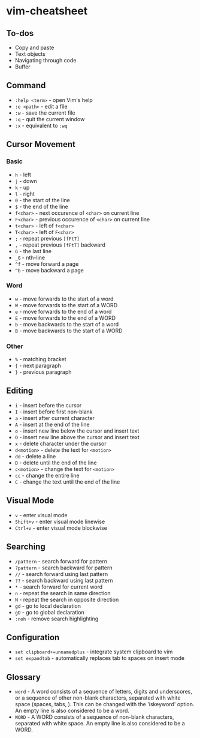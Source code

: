 # vim-cheatsheet

## To-dos
- Copy and paste
- Text objects
- Navigating through code
- Buffer

## Command
- `:help <term>` - open Vim's help
- `:e <path>` - edit a file
- `:w` - save the current file
- `:q` - quit the current window
- `:x` - equivalent to `:wq`

## Cursor Movement
### Basic
- `h` - left
- `j` - down
- `k` - up
- `l` - right
- `0` - the start of the line
- `$` - the end of the line
- `f<char>` - next occurence of `<char>` on current line
- `F<char>` - previous occurence of `<char>` on current line
- `t<char>` - left of `f<char>`
- `T<char>` - left of `F<char>`
- `;` - repeat previous `[fFtT]`
- `,` - repeat previous `[fFtT]` backward
- `G` - the last line
- `_G` - nth-line
- `^f` - move forward a page
- `^b` - move backward a page
### Word
- `w` - move forwards to the start of a word
- `W` - move forwards to the start of a WORD
- `e` - move forwards to the end of a word
- `E` - move forwards to the end of a WORD
- `b` - move backwards to the start of a word
- `B` - move backwards to the start of a WORD
### Other
- `%` - matching bracket
- `{` - next paragraph
- `}` - previous paragraph

## Editing
- `i` - insert before the cursor
- `I` - insert before first non-blank
- `a` - insert after current character
- `A` - insert at the end of the line
- `o` - insert new line below the cursor and insert text
- `O` - insert new line above the cursor and insert text
- `x` - delete character under the cursor
- `d<motion>` - delete the text for `<motion>`
- `dd` - delete a line
- `D` - delete until the end of the line
- `c<motion>` - change the text for `<motion>`
- `cc` - change the entire line
- `C` - change the text until the end of the line

## Visual Mode
- `v` - enter visual mode
- `Shift+v` - enter visual mode linewise
- `Ctrl+v` - enter visual mode blockwise

## Searching
- `/pattern` - search forward for pattern
- `?pattern` - search backward for pattern
- `//` - search forward using last pattern
- `??` - search backward using last pattern
- `*` - search forward for current word
- `n` - repeat the search in same direction
- `N` - repeat the search in opposite direction
- `gd` - go to local declaration
- `gD` - go to global declaration
- `:noh` - remove search highlighting

## Configuration
- `set clipboard+=unnamedplus` - integrate system clipboard to vim
- `set expandtab` - automatically replaces tab to spaces on insert mode

## Glossary
- `word` - A word consists of a sequence of letters, digits and underscores, or a sequence of other non-blank characters, separated with white space (spaces, tabs, <EOL>). This can be changed with the 'iskeyword' option.  An empty line is also considered to be a word.
- `WORD` - A WORD consists of a sequence of non-blank characters, separated with white space.  An empty line is also considered to be a WORD.
